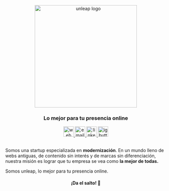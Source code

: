 <p align="center">
    <img src="./images/unleap-logo.png" width="320px" alt="unleap logo" />
</p>
<h3 align="center">
  Lo mejor para tu presencia online
</h3>
<div align="center">
    <a target="_blank" href="https://www.unleap.dev">
        <img src="./images/web-button.png" height="32px" alt="web button" />
    </a>
    <a target="_blank" href="mailto:contact@unleap.dev">
        <img src="./images/email-button.png" height="32px" alt="email button" />
    </a>
    <a target="_blank" href="https://www.linkedin.com/company/unleap/">
        <img src="./images/linkedin-button.png" height="32px" alt="linkedin button" />
    </a>
    <a target="_blank" href="https://www.instagram.com/unleap.dev/">
        <img src="./images/ig-button.png" height="32px" alt="ig button" />
    </a>
</div>
<br>
<p>
  Somos una startup especializada en <strong>modernización</strong>. En un mundo lleno de webs antiguas, de contenido sin interés y de marcas sin diferenciación, nuestra misión es lograr que tu empresa se vea como <strong>la mejor de todas.</strong>
</p>
<p>
  Somos unleap, lo mejor para tu presencia online.
</p>
<h4 align="center">
  ¡Da el salto! 🚀
</h4>
